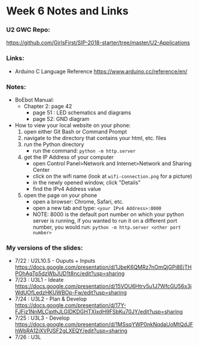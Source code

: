 # Week 6 Notes and Links

### U2 GWC Repo:
https://github.com/GirlsFirst/SIP-2018-starter/tree/master/U2-Applications

### Links:
- Arduino C Language Reference
	https://www.arduino.cc/reference/en/

### Notes:
- BoEbot Manual:
	- Chapter 2: page 42
		- page 51 : LED schematics and diagrams
		- page 52: GND diagram
- How to view your local website on your phone:
	1. open either Git Bash or Command Prompt
	2. navigate to the directory that contains your html, etc. files
	3. run the Python directory
		- run the command: `python -m http.server`
	4. get the IP Address of your computer
		- open Control Panel>Network and Internet>Network and Sharing Center
		- click on the wifi name (look at `wifi-connection.png` for a picture)
		- in the newly opened window, click "Details"
		- find the IPv4 Address value
	5. open the page on your phone
		- open a browser: Chrome, Safari, etc.
		- open a new tab and type: `<your IPv4 Address>:8000`
		- NOTE: 8000 is the default port number on which your python server is running, if you wanted to run it on a different port number, you would run: `python -m http.server <other port number>`

### My versions of the slides:
- 7/22 : U2L10.5 - Ouputs + Inputs
	https://docs.google.com/presentation/d/1JbeK6QMRz7nOmQjGPi8EjTHPOhAqTp5dzWbJUD1t8nc/edit?usp=sharing
- 7/23 : U3L1 - Ideate
	https://docs.google.com/presentation/d/15VOU6Htrv5u1J7WfcGU56x3jWdUOfLedzHKUWBOp-Fw/edit?usp=sharing
- 7/24 : U3L2 - Plan & Develop
	https://docs.google.com/presentation/d/17Y-FJFiz1NnMLCjpthJLGIDKDGHTXIxdH9FSbKu70JY/edit?usp=sharing
- 7/25 : U3L3 - Develop
	https://docs.google.com/presentation/d/1MSsqYWP0nkNqdaUoMtQdJFhWbRA12jXVPJSF2gLXEQY/edit?usp=sharing
- 7/26 : U3L
